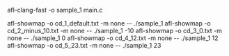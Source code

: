 afl-clang-fast -o sample_1 main.c

afl-showmap -o cd_1_default.txt -m none -- ./sample_1
afl-showmap -o cd_2_minus_10.txt -m none -- ./sample_1 -10
afl-showmap -o cd_3_0.txt -m none -- ./sample_1 0
afl-showmap -o cd_4_12.txt -m none -- ./sample_1 12
afl-showmap -o cd_5_23.txt -m none -- ./sample_1 23